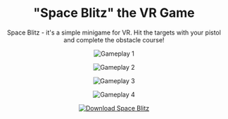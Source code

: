 <h1 align="center">"Space Blitz" the VR Game</h1>

<p align="center">
  Space Blitz - it's a simple minigame for VR. Hit the targets with your pistol and complete the obstacle course!
</p>

<p align="center">
  <img src="https://github.com/user-attachments/assets/4eae821f-0be0-4ef7-bc9a-18f0c2fb9fae" alt="Gameplay 1" style="max-width: 80%;">
</p>

<p align="center">
  <img src="https://github.com/user-attachments/assets/2fd7f6e1-3ba2-4652-bc90-b593b939825c" alt="Gameplay 2" style="max-width: 80%;">
</p>

<p align="center">
  <img src="https://github.com/user-attachments/assets/6565a42a-7d5c-435e-8fae-b7202180838f" alt="Gameplay 3" style="max-width: 80%;">
</p>

<p align="center">
  <img src="https://github.com/user-attachments/assets/cbd79496-4e5b-4844-af91-a5e1bb036294" alt="Gameplay 4" style="max-width: 80%;">
</p>

<div align="center">
  <a href="https://renovate.itch.io/space-blitz">
    <img src="https://img.shields.io/badge/Download-Space_Blitz-blue?style=for-the-badge" alt="Download Space Blitz">
  </a>
</div>
